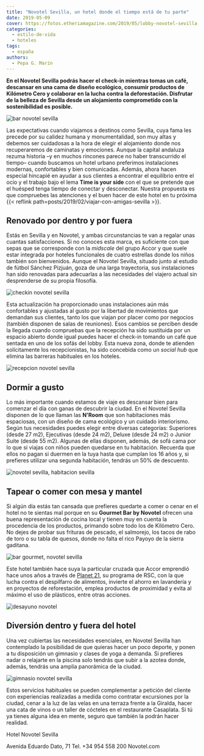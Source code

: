 ```yaml
---
title: "Novotel Sevilla, un hotel donde el tiempo está de tu parte"
date: 2019-05-09
cover: https://fotos.etheriamagazine.com/2019/05/lobby-novotel-sevilla.jpg
categories: 
  - estilo-de-vida
  - hoteles
tags: 
  - españa
authors: 
  - Pepa G. Marín
---
```


**En el Novotel Sevilla podrás hacer el check-in mientras tomas un café, descansar en 
una cama de diseño ecológico, consumir productos de Kilómetro Cero y colaborar en la 
lucha contra la deforestación. Disfrutar de la belleza de Sevilla desde un alojamiento 
comprometido con la sostenibilidad es posible.** 

![bar novotel sevilla](https://fotos.etheriamagazine.com/2019/05/novotel-sevilla-bar-lobby.jpg "Bar del lobby de Novotel Sevilla.")

Las expectativas cuando viajamos a destinos como Sevilla, cuya fama les precede por su 
calidez humana y monumentalidad, son muy altas y debemos ser cuidadosas a la hora de 
elegir el alojamiento donde nos recuperaremos de caminatas y emociones. Aunque la 
capital andaluza rezuma historia –y en muchos rincones parece no haber transcurrido el 
tiempo– cuando buscamos un hotel urbano preferimos instalaciones modernas, confortables 
y bien comunicadas. Además, ahora hacen especial hincapié en ayudar a sus clientes a 
encontrar el equilibrio entre el ocio y el trabajo bajo el lema **Time is your side** 
con el que se pretende que el huésped tenga tiempo de conectar y desconectar. Nuestra 
propuesta es que compruebes las atenciones y el buen hacer de este hotel en tu próxima 
{{< reflink path=posts/2019/02/viajar-con-amigas-sevilla >}}. 

## Renovado por dentro y por fuera

Estás en Sevilla y en Novotel, y ambas circunstancias te van a regalar unas cuantas 
satisfacciones. Si no conoces esta marca, es suficiente con que sepas que se corresponde 
con la _midscale_ del grupo Accor y que suele estar integrada por hoteles funcionales de 
cuatro estrellas donde los niños también son bienvenidos. Aunque el Novotel Sevilla, 
situado junto al estudio de fútbol Sánchez Pizjuán, goza de una larga trayectoria, sus 
instalaciones han sido renovadas para adecuarlas a las necesidades del viajero actual 
sin desprenderse de su propia filosofía. 

![checkin novotel sevilla](https://fotos.etheriamagazine.com/2019/05/novotel-sevilla-checkin.jpg "Check-in exprés.")

Esta actualización ha proporcionado unas instalaciones aún más confortables y ajustadas 
al gusto por la libertad de movimientos que demandan sus clientes, tanto los que viajan 
por placer como por negocios (también disponen de salas de reuniones). Esos cambios se 
perciben desde la llegada cuando compruebas que la recepción ha sido sustituida por un 
espacio abierto donde igual puedes hacer el check-in tomando un café que sentada en uno 
de los sofás del lobby. Esta nueva zona, donde te atienden solícitamente los 
recepcionistas, ha sido concebida como un _social hub_ que elimina las barreras 
habituales en los hoteles. 

![recepcion novotel sevilla](https://fotos.etheriamagazine.com/2019/05/lobby-novotel-sevilla.jpg "Recepción-bar, un espacio social y abierto.")

## Dormir a gusto

Lo más importante cuando estamos de viaje es descansar bien para comenzar el día con 
ganas de descubrir la ciudad. En el Novotel Sevilla disponen de lo que llaman las 
**N'Room** que son habitaciones más espaciosas, con un diseño de cama ecológico y un 
cuidado interiorismo. Según tus necesidades puedes elegir entre diversas categorías: 
Superiores (desde 27 m2), Ejecutivas (desde 24 m2), Deluxe (desde 24 m2) o Junior Suite 
(desde 55 m2). Algunas de ellas disponen, además, de sofá cama por lo que si viajas con 
niños pueden quedarse en tu habitación. Recuerda que ellos no pagan si duermen en la 
tuya hasta que cumplan los 16 años y, si prefieres utilizar una segunda habitación, 
tendrás un 50% de descuento. 

![novotel sevilla, habitacion sevilla](https://fotos.etheriamagazine.com/2019/05/Novotel-Sevilla-Habitacion.jpg "Habitación Novotel Sevilla. ©Fco. José Glez. Lucena")

## Tapear o comer con mesa y mantel

Si algún día estás tan cansada que prefieres quedarte a comer o cenar en el hotel no te 
sientas mal porque en su **Gourmet Bar by Novotel** ofrecen una buena representación de 
cocina local y tienen muy en cuenta la procedencia de los productos, primando sobre todo 
los de Kilómetro Cero. No dejes de probar sus frituras de pescado, el salmorejo, los 
tacos de rabo de toro o su tabla de quesos, donde no falta el rico Payoyo de la sierra 
gaditana. 

![bar gourmet, novotel sevilla](https://fotos.etheriamagazine.com/2019/05/novotel-sevilla-restaurante.jpg "Tapeo en el hotel.")

Este hotel también hace suya la particular cruzada que Accor emprendió hace unos años a 
través de [Planet 
21](https://www.accorhotels.com/es/sustainable-development/index.shtml), su programa de 
RSC, con la que lucha contra el despilfarro de alimentos, invierte el ahorro en 
lavandería y en proyectos de reforestación, emplea productos de proximidad y evita al 
máximo el uso de plásticos, entre otras acciones. 

![desayuno novotel](https://fotos.etheriamagazine.com/2019/05/desayuno-novotel-sevilla.jpg "Un desayuno saludable para comenzar el día con energía. ©Fco. José Glez. Lucena")

## Diversión dentro y fuera del hotel

Una vez cubiertas las necesidades esenciales, en Novotel Sevilla han contemplado la 
posibilidad de que quieras hacer un poco deporte, y ponen a tu disposición un gimnasio y 
clases de yoga a demanda. Si prefieres nadar o relajarte en la piscina solo tendrás que 
subir a la azotea donde, además, tendrás una amplia panorámica de la ciudad. 

![gimnasio novotel sevilla](https://fotos.etheriamagazine.com/2019/05/gimnasio-novotel-sevilla.jpg "Gimnasio. ©Fco. José Glez. Lucena")

Estos servicios habituales se pueden complementar a petición del cliente con 
experiencias realizadas a medida como contratar excursiones por la ciudad, cenar a la 
luz de las velas en una terraza frente a la Giralda, hacer una cata de vinos o un taller 
de cócteles en el restaurante Casaplata. Si tú ya tienes alguna idea en mente, seguro 
que también la podrán hacer realidad. 

Hotel Novotel Sevilla 

Avenida Eduardo Dato, 71 Tel. +34 954 558 200 Novotel.com
